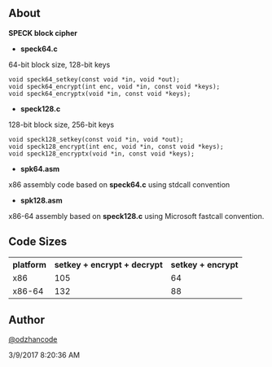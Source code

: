 ## About ##

**SPECK block cipher**

- **speck64.c**

64-bit block size, 128-bit keys

	void speck64_setkey(const void *in, void *out);
	void speck64_encrypt(int enc, void *in, const void *keys);
	void speck64_encryptx(void *in, const void *keys);

- **speck128.c**

128-bit block size, 256-bit keys

	void speck128_setkey(const void *in, void *out);
	void speck128_encrypt(int enc, void *in, const void *keys);
	void speck128_encryptx(void *in, const void *keys);

- **spk64.asm**

x86 assembly code based on **speck64.c** using stdcall convention

- **spk128.asm**

x86-64 assembly based on **speck128.c** using Microsoft fastcall convention.
 
## Code Sizes ##

<table>
  <tr>
    <th>platform</th>
    <th>setkey + encrypt + decrypt<br></th>
    <th>setkey + encrypt</th>
  </tr>
  <tr>
    <td>x86</td>
    <td>105</td>
    <td>64<br></td>
  </tr>
  <tr>
    <td>x86-64</td>
    <td>132</td>
    <td>88</td>
  </tr>
</table> 

## Author ##

[@odzhancode](https://www.twitter.com/odzhancode "Follow me on Twitter")
 
3/9/2017 8:20:36 AM  
